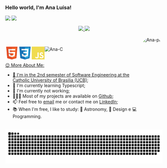 ### Hello world, I'm Ana Luísa!
  <a href = "mailto:analuisacarneirolisboa@gmail.com"><img src="https://img.shields.io/badge/Gmail-D14836?style=for-the-badge&logo=gmail&logoColor=white" target="_blank"></a>
   <a href="https://www.linkedin.com/in/ana-luisa-3a5b1b183/" target="_blank"><img src="https://img.shields.io/badge/-LinkedIn-%230077B5?style=for-the-badge&logo=linkedin&logoColor=white" target="_blank"></a> 

<section align="center">
  <a href="https://github.com/alclisboa">
    <img width="48%" src="https://github-readme-stats.vercel.app/api?username=alclisboa&show_icons=true&theme=dracula&include_all_commits=true&count_private=true"/>
    <img width="48%"  whidth: src="https://github-readme-stats.vercel.app/api/top-langs/?username=alclisboa&layout=compact&langs_count=7&theme=dracula"/>
</section>
<section style="display: inline_block">
<br>
 
  <img align="right" alt="Ana-pic" height="295" style="border-radius:50px;" src="https://user-images.githubusercontent.com/114938493/205463693-cb8bd80e-6895-4f48-ac6d-99f646158d93.png">
</section>

##

<section>
  <img align="left" alt="Ana-HTML"  height ="42px" src="https://raw.githubusercontent.com/devicons/devicon/master/icons/html5/html5-original.svg">
  <img align="left" alt="Ana-CSS" height ="42px" src="https://raw.githubusercontent.com/devicons/devicon/master/icons/css3/css3-original.svg">
  <img align="left" alt="Rafa-Js" height ="42px" src="https://raw.githubusercontent.com/devicons/devicon/master/icons/javascript/javascript-plain.svg">
  <img align="left" alt="Ana-C"  height ="42px" src="https://cdn.jsdelivr.net/gh/devicons/devicon/icons/c/c-original.svg"/>
  <br>
  <br>
  <br>
  😉 More About Me:
 
  - 🌱 I'm in the 2nd semester of Software Engineering at the Catholic University of Brasilia [(UCB)](https://ucb.catolica.edu.br/portal/curso/engenharia-de-software/);
  - 📝 I'm currently learning Typescript;
  - 💼 I'm currently not working;
  - 👨🏻‍💻 Most of my projects are available on [Github](https://github.com/alclisboa);
  - 📫 Feel free to [email](mailto:analuisacarneirolisboa@gmail.com) me or contact me on [LinkedIn](https://www.linkedin.com/in/ana-luisa-3a5b1b183/);
  - 📚 When I'm free, I like to study: 🔭 Astronomy, 🎨 Design e 💻 Programming.
  
  ![Snake animation](https://github.com/alclisboa/alclisboa/blob/output/github-contribution-grid-snake.svg)
</section>
